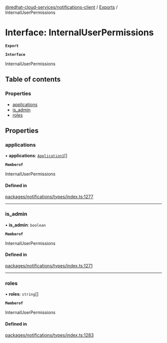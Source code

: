 [@redhat-cloud-services/notifications-client](../README.md) / [Exports](../modules.md) / InternalUserPermissions

# Interface: InternalUserPermissions

**`Export`**

**`Interface`**

InternalUserPermissions

## Table of contents

### Properties

- [applications](InternalUserPermissions.md#applications)
- [is\_admin](InternalUserPermissions.md#is_admin)
- [roles](InternalUserPermissions.md#roles)

## Properties

### applications

• **applications**: [`Application1`](Application1.md)[]

**`Memberof`**

InternalUserPermissions

#### Defined in

[packages/notifications/types/index.ts:1277](https://github.com/RedHatInsights/javascript-clients/blob/master/packages/notifications/types/index.ts#L1277)

___

### is\_admin

• **is\_admin**: `boolean`

**`Memberof`**

InternalUserPermissions

#### Defined in

[packages/notifications/types/index.ts:1271](https://github.com/RedHatInsights/javascript-clients/blob/master/packages/notifications/types/index.ts#L1271)

___

### roles

• **roles**: `string`[]

**`Memberof`**

InternalUserPermissions

#### Defined in

[packages/notifications/types/index.ts:1283](https://github.com/RedHatInsights/javascript-clients/blob/master/packages/notifications/types/index.ts#L1283)

